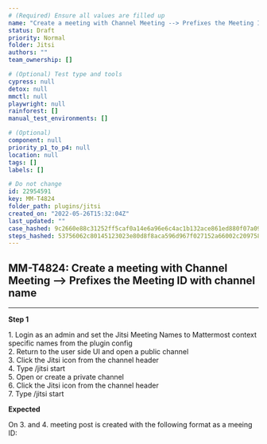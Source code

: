 ```yaml
---
# (Required) Ensure all values are filled up
name: "Create a meeting with Channel Meeting --> Prefixes the Meeting ID with channel name"
status: Draft
priority: Normal
folder: Jitsi
authors: ""
team_ownership: []

# (Optional) Test type and tools
cypress: null
detox: null
mmctl: null
playwright: null
rainforest: []
manual_test_environments: []

# (Optional)
component: null
priority_p1_to_p4: null
location: null
tags: []
labels: []

# Do not change
id: 22954591
key: MM-T4824
folder_path: plugins/jitsi
created_on: "2022-05-26T15:32:04Z"
last_updated: ""
case_hashed: 9c2660e88c31252ff5caf0a14e6a96e6c4ac1b132ace861ed880f07a09978fdf1007eca057d3088e4552f91e70fead36
steps_hashed: 53756062c80145123023e80d8f8aca596d967f027152a66002c2097585ce168ec778e0c00710ddefd3bea7815d2fbce0
---
```


## MM-T4824: Create a meeting with Channel Meeting --> Prefixes the Meeting ID with channel name

---

**Step 1**

1\. Login as an admin and set the Jitsi Meeting Names to Mattermost context specific names from the plugin config\
2\. Return to the user side UI and open a public channel\
3\. Click the Jitsi icon from the channel header\
4\. Type /jitsi start\
5\. Open or create a private channel\
6\. Click the Jitsi icon from the channel header\
7\. Type /jitsi start

**Expected**

On 3. and 4. meeting post is created with the following format as a meeing ID:

